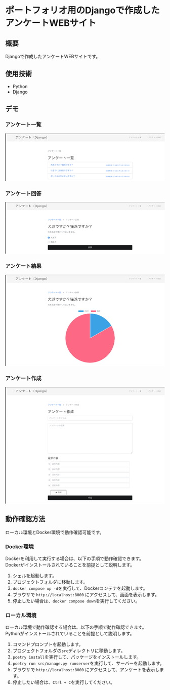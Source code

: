 # ポートフォリオ用のDjangoで作成したアンケートWEBサイト

## 概要

Djangoで作成したアンケートWEBサイトです。

## 使用技術

- Python
- Django

## デモ

### アンケート一覧

![アンケート一覧画面](images/questionnaire_list.png)

### アンケート回答

![アンケート回答画面](images/answer_create.png)

### アンケート結果

![アンケート結果画面](images/questionnaire_result.png)

### アンケート作成

![アンケート作成画面](images/questionnaire_create.png)

## 動作確認方法

ローカル環境とDocker環境で動作確認可能です。

### Docker環境

Dockerを利用して実行する場合は、以下の手順で動作確認できます。  
Dockerがインストールされていることを前提として説明します。

1. シェルを起動します。
2. プロジェクトフォルダに移動します。
3. `docker compose up -d`を実行して、Dockerコンテナを起動します。
4. ブラウザで `http://localhost:8000` にアクセスして、画面を表示します。
5. 停止したい場合は、`docker compose down`を実行してください。

### ローカル環境

ローカル環境で動作確認する場合は、以下の手順で動作確認できます。  
Pythonがインストールされていることを前提として説明します。

1. コマンドプロンプトを起動します。
2. プロジェクトフォルダの`src`ディレクトリに移動します。
3. `poetry install`を実行して、パッケージをインストールします。
4. `poetry run src/manage.py runserver`を実行して、サーバーを起動します。
5. ブラウザで `http://localhost:8000` にアクセスして、アンケートを表示します。
6. 停止したい場合は、`Ctrl + C`を実行してください。
